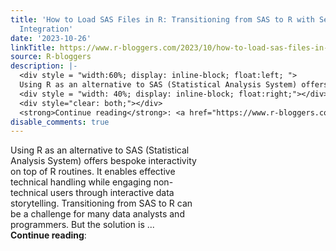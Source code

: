 ```yaml
---
title: 'How to Load SAS Files in R: Transitioning from SAS to R with Seamless Data
  Integration'
date: '2023-10-26'
linkTitle: https://www.r-bloggers.com/2023/10/how-to-load-sas-files-in-r-transitioning-from-sas-to-r-with-seamless-data-integration/
source: R-bloggers
description: |-
  <div style = "width:60%; display: inline-block; float:left; ">
  Using R as an alternative to SAS (Statistical Analysis System) offers bespoke interactivity on top of R routines. It enables effective technical handling while engaging non-technical users through interactive data storytelling. Transitioning from SAS to R can be a challenge for many data analysts and programmers. But the solution is ...</div>
  <div style = "width: 40%; display: inline-block; float:right;"></div>
  <div style="clear: both;"></div>
  <strong>Continue reading</strong>: <a href="https://www.r-bloggers.com/2023/10/how-to-load-s ...
disable_comments: true
---
```

<div style = "width:60%; display: inline-block; float:left; ">
Using R as an alternative to SAS (Statistical Analysis System) offers bespoke interactivity on top of R routines. It enables effective technical handling while engaging non-technical users through interactive data storytelling. Transitioning from SAS to R can be a challenge for many data analysts and programmers. But the solution is ...</div>
<div style = "width: 40%; display: inline-block; float:right;"></div>
<div style="clear: both;"></div>
<strong>Continue reading</strong>: <a href="https://www.r-bloggers.com/2023/10/how-to-load-s ...